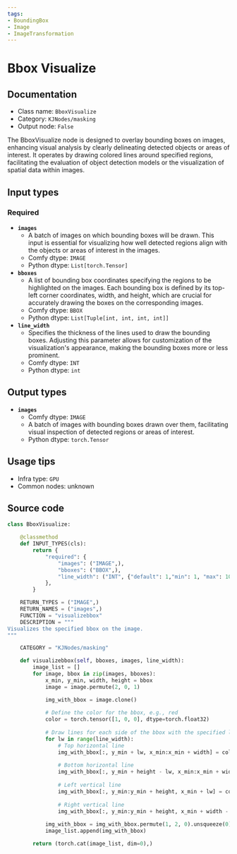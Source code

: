 ```yaml
---
tags:
- BoundingBox
- Image
- ImageTransformation
---
```


# Bbox Visualize
## Documentation
- Class name: `BboxVisualize`
- Category: `KJNodes/masking`
- Output node: `False`

The BboxVisualize node is designed to overlay bounding boxes on images, enhancing visual analysis by clearly delineating detected objects or areas of interest. It operates by drawing colored lines around specified regions, facilitating the evaluation of object detection models or the visualization of spatial data within images.
## Input types
### Required
- **`images`**
    - A batch of images on which bounding boxes will be drawn. This input is essential for visualizing how well detected regions align with the objects or areas of interest in the images.
    - Comfy dtype: `IMAGE`
    - Python dtype: `List[torch.Tensor]`
- **`bboxes`**
    - A list of bounding box coordinates specifying the regions to be highlighted on the images. Each bounding box is defined by its top-left corner coordinates, width, and height, which are crucial for accurately drawing the boxes on the corresponding images.
    - Comfy dtype: `BBOX`
    - Python dtype: `List[Tuple[int, int, int, int]]`
- **`line_width`**
    - Specifies the thickness of the lines used to draw the bounding boxes. Adjusting this parameter allows for customization of the visualization's appearance, making the bounding boxes more or less prominent.
    - Comfy dtype: `INT`
    - Python dtype: `int`
## Output types
- **`images`**
    - Comfy dtype: `IMAGE`
    - A batch of images with bounding boxes drawn over them, facilitating visual inspection of detected regions or areas of interest.
    - Python dtype: `torch.Tensor`
## Usage tips
- Infra type: `GPU`
- Common nodes: unknown


## Source code
```python
class BboxVisualize:

    @classmethod
    def INPUT_TYPES(cls):
        return {
            "required": {
                "images": ("IMAGE",),
                "bboxes": ("BBOX",),
                "line_width": ("INT", {"default": 1,"min": 1, "max": 10, "step": 1}),
            },
        }

    RETURN_TYPES = ("IMAGE",)
    RETURN_NAMES = ("images",)
    FUNCTION = "visualizebbox"
    DESCRIPTION = """
Visualizes the specified bbox on the image.
"""

    CATEGORY = "KJNodes/masking"

    def visualizebbox(self, bboxes, images, line_width):
        image_list = []
        for image, bbox in zip(images, bboxes):
            x_min, y_min, width, height = bbox
            image = image.permute(2, 0, 1)

            img_with_bbox = image.clone()
            
            # Define the color for the bbox, e.g., red
            color = torch.tensor([1, 0, 0], dtype=torch.float32)
            
            # Draw lines for each side of the bbox with the specified line width
            for lw in range(line_width):
                # Top horizontal line
                img_with_bbox[:, y_min + lw, x_min:x_min + width] = color[:, None]
                
                # Bottom horizontal line
                img_with_bbox[:, y_min + height - lw, x_min:x_min + width] = color[:, None]
                
                # Left vertical line
                img_with_bbox[:, y_min:y_min + height, x_min + lw] = color[:, None]
                
                # Right vertical line
                img_with_bbox[:, y_min:y_min + height, x_min + width - lw] = color[:, None]
        
            img_with_bbox = img_with_bbox.permute(1, 2, 0).unsqueeze(0)
            image_list.append(img_with_bbox)

        return (torch.cat(image_list, dim=0),)

```

